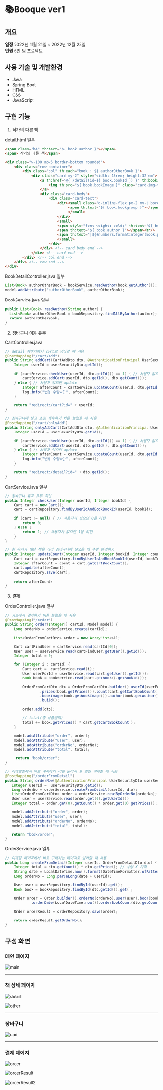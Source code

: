 # 📚Booque ver1

## 개요
**일정** 2022년 11월 21일 ~ 2022년 12월 23일<br>
**인원** 6인 팀 프로젝트

## 사용 기술 및 개발환경
+ Java
+ Spring Boot
+ HTML
+ CSS
+ JavaScript

## 구현 기능
1. 작가의 다른 책

detail.html 일부

```html
<span class="h4" th:text="${ book.author }"></span>
<span> 작가의 다른 책</span>

<div class="w-100 mb-5 border-bottom rounded">
    <div class="row container">
        <div class="col" th:each="book : ${ authorOtherBook }">
            <div class="card my-2" style="width: 15rem; height:32rem">
                <a th:href="@{ /detail(id=${ book.bookId }) }" th:bookId="${book.bookId}" th:username="${#authentication.name}" onclick="viewHitUp(this.getAttribute('bookId'),this.getAttribute('username'));">
                    <img th:src="${ book.bookImage }" class="card-img-top" style="height:22rem">
                </a>
                <div class="card-body">
                    <div class="card-text">
                        <div><small class="d-inline-flex px-2 my-1 border rounded text-secondary">
                             <span th:text="${ book.bookgroup }"></span><span> / </span><span th:text="${ book.category }"></span>
                             </small>
                        </div>
                        <small>
                        <span style="font-weight: bold;" th:text="${ book.bookName }"></span><br/>
                        <span th:text="${ book.author }"></span><br/>
                        <span th:text="|${#numbers.formatInteger(book.prices, 0, 'COMMA')}원|"></span>
                        </small>
                    </div>
                </div> <!-- card body end -->
            </div> <!-- card end -->
        </div> <!-- col end -->
    </div> <!-- row end -->
</div>
```

BookDetailController.java 일부

```java
List<Book> authorOtherBook = bookService.readAuthor(book.getAuthor());
model.addAttribute("authorOtherBook", authorOtherBook);
```

BookService.java 일부

```java
public List<Book> readAuthor(String author) {
  List<Book> authorOtherBook = bookRepository.findAllByAuthor(author);
  return authorOtherBook;
}
```

2. 장바구니 이동 유무

CartController.java 

```java
// detail 페이지에서 cart로 넘어갈 때 사용
@PostMapping("/cart/add")
public String addCart(CartAddDto dto, @AuthenticationPrincipal UserSecurityDto userSecurityDto) {
    Integer userId = userSecurityDto.getId();

    if (cartService.checkUser(userId, dto.getId()) == 1) { // 사용자 없으면 create
        cartService.addCart(userId, dto.getId(), dto.getCount());
    } else { // 사용자 있으면 update
        Integer afterCount = cartService.updateCount(userId, dto.getId(), dto.getCount());
        log.info("변경 수량={}", afterCount);
    }

    return "redirect:/cart?id=" + userId;
}

// 장바구니에 넣고 쇼핑 계속하기 버튼 눌렀을 때 사용
@PostMapping("/cart/onlyAdd")
public String onlyAddCart(CartAddDto dto, @AuthenticationPrincipal UserSecurityDto userSecurityDto) {
    Integer userId = userSecurityDto.getId();

    if (cartService.checkUser(userId, dto.getId()) == 1) { // 사용자 없으면 create
        cartService.addCart(userId, dto.getId(), dto.getCount());
    } else { // 사용자 있으면 update
        Integer afterCount = cartService.updateCount(userId, dto.getId(), dto.getCount());
        log.info("변경 수량={}", afterCount);
    } 

    return "redirect:/detail?id=" + dto.getId();
}  
```

CartService.java 일부

```java
// 장바구니 유저 유무 확인
public Integer checkUser(Integer userId, Integer bookId) {
    Cart cart = new Cart();
    cart = cartRepository.findByUserIdAndBookBookId(userId, bookId);

    if (cart != null) { // 사용자가 있으면 0을 리턴
        return 0;
    } else { 
        return 1; // 사용자가 없으면 1을 리턴
    }
}

// 한 유저가 해당 책을 이미 장바구니에 넣었을 때 수량 변경하기
public Integer updateCount(Integer userId, Integer bookId, Integer count) {
    Cart cart = cartRepository.findByUserIdAndBookBookId(userId, bookId);
    Integer afterCount = count + cart.getCartBookCount();
    cart.update(afterCount);  
    cartRepository.save(cart);
    
    return afterCount;
}
```

3. 결제 

OrderController.java 일부

```java
// 카트에서 결제하기 버튼 눌렀을 때 사용
@PostMapping("/order")
public String order(Integer[] cartId, Model model) { 
    Long orderNo = orderService.create(cartId);

    List<OrderFromCartDto> order = new ArrayList<>();

    Cart cartFindUser = cartService.read(cartId[0]);
    User user = userService.read(cartFindUser.getUser().getId());
    Integer total = 0;

    for (Integer i : cartId) {
        Cart cart =  cartService.read(i);
        User userForId = userService.read(cart.getUser().getId());
        Book book = bookService.read(cart.getBook().getBookId());

        OrderFromCartDto dto = OrderFromCartDto.builder().userId(userForId.getId()).id(book.getBookId()).cartId(cart.getCartId())
                .prices(book.getPrices()).count(cart.getCartBookCount()).bookName(book.getBookName()).publisher(book.getPublisher())
                .bookImage(book.getBookImage()).author(book.getAuthor()).category(book.getCategory()).bookgroup(book.getBookgroup())
                .build();

        order.add(dto);

        // total(총 상품금액)
        total += book.getPrices() * cart.getCartBookCount();
    }

    model.addAttribute("order", order);
    model.addAttribute("user", user);
    model.addAttribute("orderNo", orderNo);
    model.addAttribute("total", total);

     return "book/order";
}

// 디테일창에서 바로 구매하기 버튼 눌러서 한 권만 구매할 때 사용
@PostMapping("/orderFromDetail")
public String orderNow(@AuthenticationPrincipal UserSecurityDto userSecurityDto, OrderFromDetailDto dto, Model model) {
   Integer userId =  userSecurityDto.getId();
   Long orderNo = orderService.createFromDetail(userId, dto);
   List<OrderFromCartDto> order = orderService.readByOrderNo(orderNo);
   User user = userService.read(order.get(0).getUserId());
   Integer total = order.get(0).getCount() * order.get(0).getPrices();

   model.addAttribute("order", order);
   model.addAttribute("user", user);
   model.addAttribute("orderNo", orderNo);
   model.addAttribute("total", total);

   return "book/order";
}
```

OrderService.java 일부

```java
// 디테일 페이지에서 바로 구매하는 페이지로 넘어할 때 사용
public Long createFromDetail(Integer userId, OrderFromDetailDto dto) {
    Integer total = dto.getCount() * dto.getPrice(); // 수량 X 가격
    String date = LocalDateTime.now().format(DateTimeFormatter.ofPattern("YYYYMMddHHmmSS")); // ex) 20221209
    Long orderNo = Long.parseLong(date + userId);

    User user = userRepository.findById(userId).get();
    Book book = bookRepository.findById(dto.getId()).get();

    Order order = Order.builder().orderNo(orderNo).user(user).book(book)
            .orderDate(LocalDateTime.now()).orderBookCount(dto.getCount()).total(total).build();

    Order orderResult = orderRepository.save(order);

    return orderResult.getOrderNo();
}
```


## 구성 화면
### 메인 페이지
![main](https://user-images.githubusercontent.com/113163657/224996318-6cbbf93f-1d61-44fe-aeb1-1644c154f723.png)

---
### 책 상세 페이지
![detail](https://user-images.githubusercontent.com/113163657/224996541-5b9efeac-5a5c-4681-9aff-77a577c45390.png)

![other](https://user-images.githubusercontent.com/113163657/224996624-4ea7557f-f5ec-43ab-a43a-a677b22e3a95.png)

---
### 장바구니 
![cart](https://user-images.githubusercontent.com/113163657/224996686-c8289a7c-293e-432d-b18a-8aef0c64c0c5.png)

---
### 결제 페이지
![order](https://user-images.githubusercontent.com/113163657/224996744-81f9dfd9-d1b9-4627-ad07-62367dffcecb.png)

![orderResult](https://user-images.githubusercontent.com/113163657/224996751-bda5be49-8386-435e-a5ff-7a65c2ad50ea.png)

![orderResult2](https://user-images.githubusercontent.com/113163657/224996755-50855bf6-5d44-4c3f-8351-8a2e44e3d71b.png)

